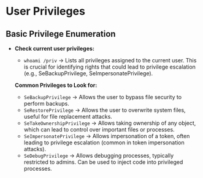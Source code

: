 # User Privileges

## **Basic Privilege Enumeration**

*   **Check current user privileges:**

    * `whoami /priv` → Lists all privileges assigned to the current user. This is crucial for identifying rights that could lead to privilege escalation (e.g., SeBackupPrivilege, SeImpersonatePrivilege).

    **Common Privileges to Look for:**

    * `SeBackupPrivilege` → Allows the user to bypass file security to perform backups.
    * `SeRestorePrivilege` → Allows the user to overwrite system files, useful for file replacement attacks.
    * `SeTakeOwnershipPrivilege` → Allows taking ownership of any object, which can lead to control over important files or processes.
    * `SeImpersonatePrivilege` → Allows impersonation of a token, often leading to privilege escalation (common in token impersonation attacks).
    * `SeDebugPrivilege` → Allows debugging processes, typically restricted to admins. Can be used to inject code into privileged processes.





